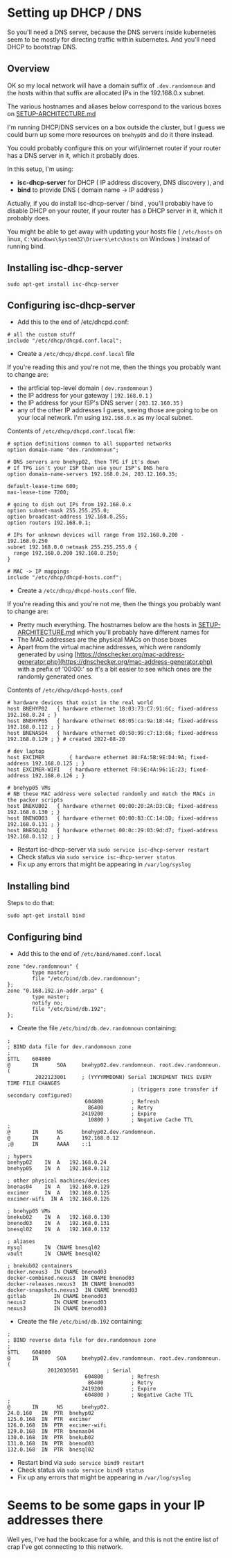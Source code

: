 

# Setting up DHCP / DNS

So you'll need a DNS server, because the DNS servers inside kubernetes seem to be mostly for directing traffic within kubernetes. And you'll need DHCP to bootstrap DNS.

## Overview

OK so my local network will have a domain suffix of `.dev.randomnoun` and the hosts within that suffix are allocated IPs in the 192.168.0.x subnet.

The various hostnames and aliases below correspond to the various boxes on [SETUP-ARCHITECTURE.md](SETUP-ARCHITECTURE.md)

I'm running DHCP/DNS services  on a box outside the cluster, but I guess we could burn up some more resources on `bnehyp05` and do it there instead.

You could probably configure this on your wifi/internet router if your router has a DNS server in it, which it probably does.

In this setup, I'm using:

* **isc-dhcp-server** for DHCP ( IP address discovery, DNS discovery ), and 
* **bind** to provide DNS ( domain name -> IP address )

Actually, if you do install isc-dhcp-server / bind , you'll probably have to disable DHCP on your router, if your router has a DHCP server in it, which it probably does.

You might be able to get away with updating your hosts file ( `/etc/hosts` on linux, `C:\Windows\System32\Drivers\etc\hosts` on Windows ) instead of running bind.



## Installing isc-dhcp-server

```
sudo apt-get install isc-dhcp-server
```

## Configuring isc-dhcp-server

* Add this to the end of /etc/dhcpd.conf:

```
# all the custom stuff
include "/etc/dhcp/dhcpd.conf.local";
```

* Create a `/etc/dhcp/dhcpd.conf.local` file

If you're reading this and you're not me, then the things you probably want to change are:
* the artficial top-level domain ( `dev.randomnoun` )
* the IP address for your gateway ( `192.168.0.1` )
* the IP address for your ISP's DNS server ( `203.12.160.35` )
* any of the other IP addresses I guess, seeing those are going to be on your local network. I'm using `192.168.0.x` as my local subnet.

Contents of `/etc/dhcp/dhcpd.conf.local` file: 

```
# option definitions common to all supported networks
option domain-name "dev.randomnoun";

# DNS servers are bnehyp02, then TPG if it's down
# If TPG isn't your ISP then use your ISP's DNS here
option domain-name-servers 192.168.0.24, 203.12.160.35;

default-lease-time 600;
max-lease-time 7200;

# going to dish out IPs from 192.168.0.x
option subnet-mask 255.255.255.0;
option broadcast-address 192.168.0.255;
option routers 192.168.0.1;

# IPs for unknown devices will range from 192.168.0.200 - 192.168.0.250
subnet 192.168.0.0 netmask 255.255.255.0 {
  range 192.168.0.200 192.168.0.250;
}

# MAC -> IP mappings
include "/etc/dhcp/dhcpd-hosts.conf";
```

* Create a `/etc/dhcp/dhcpd-hosts.conf` file.

If you're reading this and you're not me, then the things you probably want to change are:

* Pretty much everything. The hostnames below are the hosts in [SETUP-ARCHITECTURE.md](SETUP-ARCHITECTURE.md) which you'll probably have different names for
* The MAC addresses are the physical MACs on those boxes
* Apart from the virtual machine addresses, which were randomly generated by using [https://dnschecker.org/mac-address-generator.php](https://dnschecker.org/mac-address-generator.php) with a prefix of '00:00:' so it's a bit easier to see which ones are the randomly generated ones.

Contents of  `/etc/dhcp/dhcpd-hosts.conf` 

```
# hardware devices that exist in the real world
host BNEHYP02   { hardware ethernet 18:03:73:C7:91:6C; fixed-address 192.168.0.24 ; }
host BNEHYP05   { hardware ethernet 68:05:ca:9a:18:44; fixed-address 192.168.0.112 ; }
host BNENAS04   { hardware ethernet d0:50:99:c7:13:66; fixed-address 192.168.0.129 ; } # created 2022-08-20

# dev laptop
host EXCIMER        { hardware ethernet 80:FA:5B:9E:D4:9A; fixed-address 192.168.0.125 ; }
host EXCIMER-WIFI   { hardware ethernet F0:9E:4A:96:1E:23; fixed-address 192.168.0.126 ; }

# bnehyp05 VMs
# NB these MAC address were selected randomly and match the MACs in the packer scripts
host BNEKUB02   { hardware ethernet 00:00:20:2A:D3:CB; fixed-address 192.168.0.130 ; }
host BNENOD03   { hardware ethernet 00:00:B3:CC:14:DD; fixed-address 192.168.0.131 ; }
host BNESQL02   { hardware ethernet 00:0c:29:03:9d:d7; fixed-address 192.168.0.132 ; }
```

* Restart isc-dhcp-server via `sudo service isc-dhcp-server restart`
* Check status via `sudo service isc-dhcp-server status`
* Fix up any errors that might be appearing in `/var/log/syslog` 


## Installing bind

Steps to do that:

```
sudo apt-get install bind
```

## Configuring bind


* Add this to the end of `/etc/bind/named.conf.local`

```
zone "dev.randomnoun" {
        type master;
        file "/etc/bind/db.dev.randomnoun";
};
zone "0.168.192.in-addr.arpa" {
        type master;
        notify no;
        file "/etc/bind/db.192";
};
```

* Create the file  `/etc/bind/db.dev.randomnoun` containing:

```
;
; BIND data file for dev.randomnoun zone
;
$TTL    604800
@       IN      SOA     bnehyp02.dev.randomnoun. root.dev.randomnoun. (
         2022123001     ; (YYYYMMDDNN) Serial INCREMENT THIS EVERY TIME FILE CHANGES
                                        ; (triggers zone transfer if secondary configured)
                         604800         ; Refresh
                          86400         ; Retry
                        2419200         ; Expire
                          10800 )       ; Negative Cache TTL
;
@       IN      NS      bnehyp02.dev.randomnoun.
@       IN      A       192.168.0.12
;@      IN      AAAA    ::1

; hypers
bnehyp02    IN  A   192.168.0.24
bnehyp05    IN  A   192.168.0.112

; other physical machines/devices
bnenas04    IN  A   192.168.0.129
excimer     IN  A   192.168.0.125
excimer-wifi  IN A  192.168.0.126

; bnehyp05 VMs
bnekub02    IN  A   192.168.0.130
bnenod03    IN  A   192.168.0.131
bnesql02    IN  A   192.168.0.132

; aliases
mysql       IN  CNAME bnesql02
vault       IN  CNAME bnesql02

; bnekub02 containers
docker.nexus3  IN CNAME bnenod03
docker-combined.nexus3  IN CNAME bnenod03
docker-releases.nexus3  IN CNAME bnenod03
docker-snapshots.nexus3  IN CNAME bnenod03
gitlab         IN CNAME bnenod03
nexus2         IN CNAME bnenod03
nexus3         IN CNAME bnenod03
```

* Create the file  `/etc/bind/db.192` containing:

```
;
; BIND reverse data file for dev.randomnoun zone
;
$TTL    604800
@       IN      SOA     bnehyp02.dev.randomnoun. root.dev.randomnoun. (
             2012030501         ; Serial
                         604800         ; Refresh
                          86400         ; Retry
                        2419200         ; Expire
                         604800 )       ; Negative Cache TTL
;
@       IN      NS      bnehyp02.
24.0.168   IN  PTR  bnehyp02
125.0.168  IN  PTR  excimer
126.0.168  IN  PTR  excimer-wifi
129.0.168  IN  PTR  bnenas04
130.0.168  IN  PTR  bnekub02
131.0.168  IN  PTR  bnenod03
132.0.168  IN  PTR  bnesql02
```

* Restart bind via `sudo service bind9 restart`
* Check status via `sudo service bind9 status`
* Fix up any errors that might be appearing in `/var/log/syslog`

# Seems to be some gaps in your IP addresses there

Well yes, I've had the bookcase for a while, and this is not the entire list of crap I've got connecting to this network.
